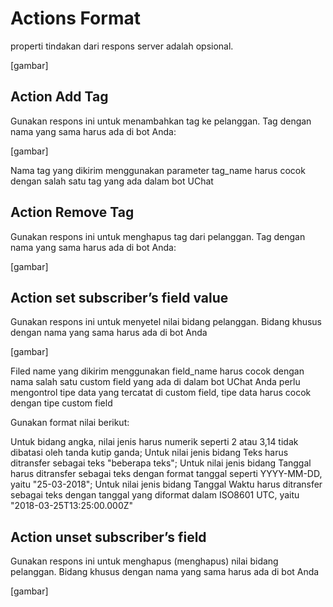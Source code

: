 # Actions Format

properti tindakan dari respons server adalah opsional.

[gambar]

## Action Add Tag

Gunakan respons ini untuk menambahkan tag ke pelanggan. Tag dengan nama yang sama harus ada di bot Anda:

[gambar]

Nama tag yang dikirim menggunakan parameter tag_name harus cocok dengan salah satu tag yang ada dalam bot UChat

## Action Remove Tag

Gunakan respons ini untuk menghapus tag dari pelanggan. Tag dengan nama yang sama harus ada di bot Anda:

[gambar]

## Action set subscriber’s field value

Gunakan respons ini untuk menyetel nilai bidang pelanggan. Bidang khusus dengan nama yang sama harus ada di bot Anda

[gambar]

Filed name yang dikirim menggunakan field_name harus cocok dengan nama salah satu custom field yang ada di dalam bot UChat Anda perlu mengontrol tipe data yang tercatat di custom field, tipe data harus cocok dengan tipe custom field

Gunakan format nilai berikut:

Untuk bidang angka, nilai jenis harus numerik seperti 2 atau 3,14 tidak dibatasi oleh tanda kutip ganda;
Untuk nilai jenis bidang Teks harus ditransfer sebagai teks "beberapa teks";
Untuk nilai jenis bidang Tanggal harus ditransfer sebagai teks dengan format tanggal seperti YYYY-MM-DD, yaitu "25-03-2018";
Untuk nilai jenis bidang Tanggal Waktu harus ditransfer sebagai teks dengan tanggal yang diformat dalam ISO8601 UTC, yaitu "2018-03-25T13:25:00.000Z"

## Action unset subscriber’s field 

Gunakan respons ini untuk menghapus (menghapus) nilai bidang pelanggan. Bidang khusus dengan nama yang sama harus ada di bot Anda

[gambar]